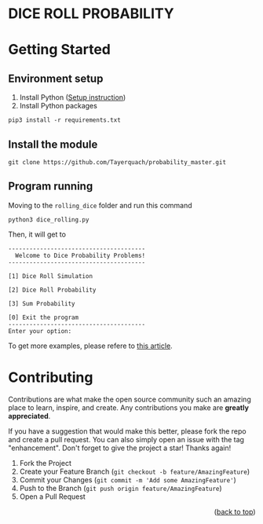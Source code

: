 DICE ROLL PROBABILITY
========================
<!-- GETTING STARTED -->
# Getting Started
## Environment setup
1. Install Python (<a target="_blank" href="https://wiki.python.org/moin/BeginnersGuide">Setup instruction</a>)
2. Install Python packages
```console 
pip3 install -r requirements.txt 
``` 

<!-- PROGRAM RUNNING -->
## Install the module
```console
git clone https://github.com/Tayerquach/probability_master.git
```
## Program running
Moving to the `rolling_dice` folder and run this command 
```console 
python3 dice_rolling.py
``` 
Then, it will get to
```
---------------------------------------
  Welcome to Dice Probability Problems!
---------------------------------------

[1] Dice Roll Simulation

[2] Dice Roll Probability

[3] Sum Probability

[0] Exit the program
---------------------------------------
Enter your option: 
```
To get more examples, please refere to [this article](!https://medium.com/@quachmaiboi/mastering-probability-puzzles-dice-day-3-e641b031c816).
<!-- CONTRIBUTING -->
# Contributing

Contributions are what make the open source community such an amazing place to learn, inspire, and create. Any contributions you make are **greatly appreciated**.

If you have a suggestion that would make this better, please fork the repo and create a pull request. You can also simply open an issue with the tag "enhancement".
Don't forget to give the project a star! Thanks again!

1. Fork the Project
2. Create your Feature Branch (`git checkout -b feature/AmazingFeature`)
3. Commit your Changes (`git commit -m 'Add some AmazingFeature'`)
4. Push to the Branch (`git push origin feature/AmazingFeature`)
5. Open a Pull Request

<p align="right">(<a href="#readme-top">back to top</a>)</p>